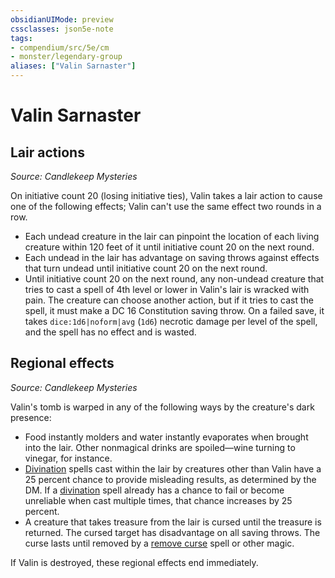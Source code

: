 ```yaml
---
obsidianUIMode: preview
cssclasses: json5e-note
tags:
- compendium/src/5e/cm
- monster/legendary-group
aliases: ["Valin Sarnaster"]
---
```

# Valin Sarnaster

## Lair actions
_Source: Candlekeep Mysteries_

On initiative count 20 (losing initiative ties), Valin takes a lair action to cause one of the following effects; Valin can't use the same effect two rounds in a row.

- Each undead creature in the lair can pinpoint the location of each living creature within 120 feet of it until initiative count 20 on the next round.  
- Each undead in the lair has advantage on saving throws against effects that turn undead until initiative count 20 on the next round.  
- Until initiative count 20 on the next round, any non-undead creature that tries to cast a spell of 4th level or lower in Valin's lair is wracked with pain. The creature can choose another action, but if it tries to cast the spell, it must make a DC 16 Constitution saving throw. On a failed save, it takes `dice:1d6|noform|avg` (`1d6`) necrotic damage per level of the spell, and the spell has no effect and is wasted.  

## Regional effects
_Source: Candlekeep Mysteries_

Valin's tomb is warped in any of the following ways by the creature's dark presence:

- Food instantly molders and water instantly evaporates when brought into the lair. Other nonmagical drinks are spoiled—wine turning to vinegar, for instance.  
- [Divination](2-Mechanics/CLI/spells/divination.md) spells cast within the lair by creatures other than Valin have a 25 percent chance to provide misleading results, as determined by the DM. If a [divination](2-Mechanics/CLI/spells/divination.md) spell already has a chance to fail or become unreliable when cast multiple times, that chance increases by 25 percent.  
- A creature that takes treasure from the lair is cursed until the treasure is returned. The cursed target has disadvantage on all saving throws. The curse lasts until removed by a [remove curse](2-Mechanics/CLI/spells/remove-curse.md) spell or other magic.  

If Valin is destroyed, these regional effects end immediately.